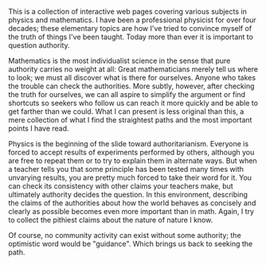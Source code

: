 This is a collection of interactive web pages covering various subjects in
physics and mathematics.  I have been a professional physicist for over four
decades; these elementary topics are how I've tried to convince myself of the
truth of things I've been taught.  Today more than ever it is important to
question authority.

Mathematics is the most individualist science in the sense that pure authority
carries no weight at all: Great mathematicians merely tell us where to look;
we must all discover what is there for ourselves.  Anyone who takes the
trouble can check the authorities.  More subtly, however, after checking the
truth for ourselves, we can all aspire to simplify the argument or find
shortcuts so seekers who follow us can reach it more quickly and be able to
get farther than we could.  What I can present is less original than this,
a mere collection of what I find the straightest paths and the most
important points I have read.

Physics is the beginning of the slide toward authoritarianism.  Everyone is
forced to accept results of experiments performed by others, although you are
free to repeat them or to try to explain them in alternate ways.  But when a
teacher tells you that some principle has been tested many times with unvarying
results, you are pretty much forced to take their word for it.  You can check
its consistency with other claims your teachers make, but ultimately authority
decides the question.  In this environment, describing the claims of the
authorities about how the world behaves as concisely and clearly as possible
becomes even more important than in math.  Again, I try to collect the pithiest
claims about the nature of nature I know.

Of course, no community activity can exist without some authority; the
optimistic word would be "guidance".  Which brings us back to seeking the
path.
